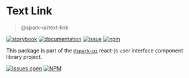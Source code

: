 # Text Link
> @spark-ui/text-link

[![storybook](https://img.shields.io/badge/storybook-black?logo=storybook)](https://sparkui.vercel.app/?path=/docs/components-textlink--docs)
[![documentation](https://img.shields.io/badge/documentation-black?logo=googledocs)](https://sparkui-adv.vercel.app/docs/components/text-link)
[![issue](https://img.shields.io/badge/report%20a%20bug-black?logo=openbugbounty&logoColor=red)](https://github.com/adevinta/spark/issues/new?&projects=4&template=bug-report.yml&assignees=&labels=Component,Component%3A%20text-link)
[![npm](https://img.shields.io/npm/dt/%40spark-ui/text-link?logo=npm&labelColor=black)](https://www.npmjs.com/package/@spark-ui/text-link)


This package is part of the [`@spark-ui`](https://github.com/adevinta/spark) react-js user interface component library project.

[![Issues open](https://img.shields.io/github/issues-search/adevinta/spark?query=is%3Aopen%20label%3A%22Component%3A%20text-link%22&logo=openbugbounty&logoColor=red&label=issues%20open&color=red)](https://github.com/adevinta/spark/issues?q=is%3Aopen+label%3Atext-link)
[![NPM](https://img.shields.io/npm/l/%40spark-ui%2Ftext-link)](https://github.com/adevinta/spark/blob/main/packages/components/text-link/LICENSE.md)
